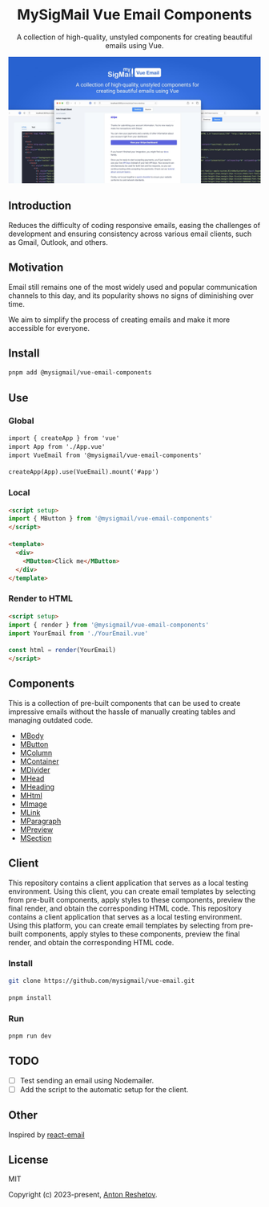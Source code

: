 <h1 align="center">MySigMail Vue Email Components</h1>
<p align="center">A collection of high-quality, unstyled components for creating beautiful emails using Vue.</p>
<img src="./hero.jpg">

## Introduction

Reduces the difficulty of coding responsive emails, easing the challenges of development and ensuring consistency across various email clients, such as Gmail, Outlook, and others.

## Motivation

Email still remains one of the most widely used and popular communication channels to this day, and its popularity shows no signs of diminishing over time.

We aim to simplify the process of creating emails and make it more accessible for everyone.

## Install

```bash
pnpm add @mysigmail/vue-email-components
```

## Use

### Global

```html
import { createApp } from 'vue'
import App from './App.vue'
import VueEmail from '@mysigmail/vue-email-components'

createApp(App).use(VueEmail).mount('#app')
```

### Local

```html
<script setup>
import { MButton } from '@mysigmail/vue-email-components'
</script>

<template>
  <div>
    <MButton>Click me</MButton>
  </div>
</template>
```

### Render to HTML

```html
<script setup>
import { render } from '@mysigmail/vue-email-components'
import YourEmail from './YourEmail.vue'

const html = render(YourEmail)
</script>
```

## Components

This is a collection of pre-built components that can be used to create impressive emails without the hassle of manually creating tables and managing outdated code.

- [MBody](https://github.com/mysigmail/vue-email/tree/main/packages/components/body)
- [MButton](https://github.com/mysigmail/vue-email/tree/main/packages/components/button)
- [MColumn](https://github.com/mysigmail/vue-email/tree/main/packages/components/column)
- [MContainer](https://github.com/mysigmail/vue-email/tree/main/packages/components/container)
- [MDivider](https://github.com/mysigmail/vue-email/tree/main/packages/components/hr)
- [MHead](https://github.com/mysigmail/vue-email/tree/main/packages/components/head)
- [MHeading](https://github.com/mysigmail/vue-email/tree/main/packages/components/heading)
- [MHtml](https://github.com/mysigmail/vue-email/tree/main/packages/components/html)
- [MImage](https://github.com/mysigmail/vue-email/tree/main/packages/components/img)
- [MLink](https://github.com/mysigmail/vue-email/tree/main/packages/components/link)
- [MParagraph](https://github.com/mysigmail/vue-email/tree/main/packages/components/text)
- [MPreview](https://github.com/mysigmail/vue-email/tree/main/packages/components/preview)
- [MSection](https://github.com/mysigmail/vue-email/tree/main/packages/components/section)

## Client

This repository contains a client application that serves as a local testing environment. Using this client, you can create email templates by selecting from pre-built components, apply styles to these components, preview the final render, and obtain the corresponding  HTML code.
This repository contains a client application that serves as a local testing environment. Using this platform, you can create email templates by selecting from pre-built components, apply styles to these components, preview the final render, and obtain the corresponding  HTML code.

### Install

```bash
git clone https://github.com/mysigmail/vue-email.git

pnpm install
```

### Run

```bash
pnpm run dev
```

## TODO

- [ ] Test sending an email using Nodemailer.
- [ ] Add the script to the automatic setup for the client.
## Other

Inspired by [react-email](https://github.com/resendlabs/react-email)

## License

MIT

Copyright (c) 2023-present, [Anton Reshetov](https://github.com/antonreshetov).